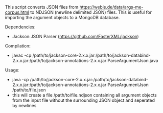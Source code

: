 This script converts JSON files from https://webis.de/data/args-me-corpus.html
to NDJSON (newline delimited JSON) files. This is useful for importing the
argument objects to a MongoDB database.

Dependencies:
  - Jackson JSON Parser (https://github.com/FasterXML/jackson)

Compilation:
  - javac -cp /path/to/jackson-core-2.x.x.jar:/path/to/jackson-databind-2.x.x.jar:/path/to/jackson-annotations-2.x.x.jar ParseArgumentJson.java

Usage:
  - java -cp /path/to/jackson-core-2.x.x.jar:/path/to/jackson-databind-2.x.x.jar:/path/to/jackson-annotations-2.x.x.jar ParseArgumentJson /path/to/file.json
  - this will create a file /path/to/file.ndjson containing all argument
    objects from the input file without the surrounding JSON object and
    seperated by newlines

